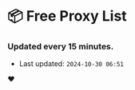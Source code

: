 # :package: Free Proxy List
### Updated every 15 minutes.

- Last updated: `2024-10-30 06:51`

:heart:
